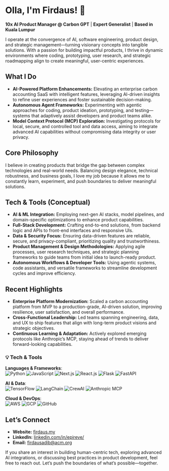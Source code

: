 # Olla, I'm Firdaus! 👋

**10x AI Product Manager @ Carbon GPT** | **Expert Generalist** | **Based in Kuala Lumpur**

I operate at the convergence of AI, software engineering, product design, and strategic management—turning visionary concepts into tangible solutions. With a passion for building impactful products, I thrive in dynamic environments where coding, prototyping, user research, and strategic roadmapping align to create meaningful, user-centric experiences.

## What I Do
- **AI-Powered Platform Enhancements:** Elevating an enterprise carbon accounting SaaS with intelligent features, leveraging AI-driven insights to refine user experiences and foster sustainable decision-making.
- **Autonomous Agent Frameworks:** Experimenting with agentic approaches for coding, product ideation, prototyping, and testing—systems that adaptively assist developers and product teams alike.
- **Model Context Protocol (MCP) Exploration:** Investigating protocols for local, secure, and controlled tool and data access, aiming to integrate advanced AI capabilities without compromising data integrity or user privacy.

## Core Philosophy
I believe in creating products that bridge the gap between complex technologies and real-world needs. Balancing design elegance, technical robustness, and business goals, I love my job because it allows me to constantly learn, experiment, and push boundaries to deliver meaningful solutions.

## Tech & Tools (Conceptual)
- **AI & ML Integration:** Employing next-gen AI stacks, model pipelines, and domain-specific optimizations to enhance product capabilities.
- **Full-Stack Development:** Crafting end-to-end solutions, from backend logic and APIs to front-end interfaces and responsive UIs.
- **Data & Security Focus:** Ensuring data-driven features are reliable, secure, and privacy-compliant, prioritizing quality and trustworthiness.
- **Product Management & Design Methodologies:** Applying agile processes, user research techniques, and strategic planning frameworks to guide teams from initial idea to launch-ready product.
- **Autonomous Workflows & Developer Tools:** Using agentic systems, code assistants, and versatile frameworks to streamline development cycles and improve efficiency.

## Recent Highlights
- **Enterprise Platform Modernization:** Scaled a carbon accounting platform from MVP to a production-grade, AI-driven solution, improving resilience, user satisfaction, and overall performance.
- **Cross-Functional Leadership:** Led teams spanning engineering, data, and UX to ship features that align with long-term product visions and strategic objectives.
- **Continuous Learning & Adaptation:** Actively explored emerging protocols like Anthropic’s MCP, staying ahead of trends to deliver forward-looking capabilities.

### 💡 Tech & Tools

**Languages & Frameworks**:  
![Python](https://img.shields.io/badge/Python-3776AB?style=flat&logo=python&logoColor=white) 
![JavaScript](https://img.shields.io/badge/JavaScript-F7DF1E?style=flat&logo=javascript&logoColor=black)
![Next.js](https://img.shields.io/badge/Next.js-000000?style=flat&logo=next.js)
![React.js](https://img.shields.io/badge/React-20232A?style=flat&logo=react&logoColor=61DAFB)
![Flask](https://img.shields.io/badge/Flask-000000?style=flat&logo=flask&logoColor=white)
![FastAPI](https://img.shields.io/badge/FastAPI-009688?style=flat&logo=fastapi&logoColor=white)

**AI & Data**:  
![TensorFlow](https://img.shields.io/badge/TensorFlow-FF6F00?style=flat&logo=tensorflow&logoColor=white)
![LangChain](https://img.shields.io/badge/LangChain-336791?style=flat&logo=chainlink&logoColor=white) 
![CrewAI](https://img.shields.io/badge/CrewAI-7842f5?style=flat)
![Anthropic MCP](https://img.shields.io/badge/MCP-Anthropic-blueviolet)

**Cloud & DevOps**:  
![AWS](https://img.shields.io/badge/AWS-232F3E?style=flat&logo=amazon-aws)
![GCP](https://img.shields.io/badge/GCP-4285F4?style=flat&logo=google-cloud)
![GitHub](https://img.shields.io/badge/GitHub-100000?style=flat&logo=github)

## Let’s Connect
- **Website:** [firdaus.my](https://firdaus.my)  
- **LinkedIn:** [linkedin.com/in/epireve/](https://www.linkedin.com/in/epireve/)  
- **Email:** [firdausadib@acm.org](mailto:firdausadib@acm.org)

If you share an interest in building human-centric tech, exploring advanced AI integrations, or discussing best practices in product development, feel free to reach out. Let’s push the boundaries of what’s possible—together.
